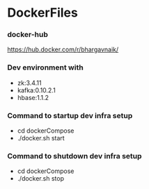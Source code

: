 # DockerFiles

### docker-hub
https://hub.docker.com/r/bhargavnaik/

### Dev environment with
- zk:3.4.11
- kafka:0.10.2.1
- hbase:1.1.2

### Command to startup dev infra setup
- cd dockerCompose
- ./docker.sh start

### Command to shutdown dev infra setup
- cd dockerCompose
- ./docker.sh stop

